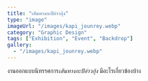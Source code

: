 ```yaml
---
title: "เส้นทางกะปิอ่าวกุ้ง"
type: "image"
imageUrl: "/images/kapi_jounrey.webp"
category: "Graphic Design"
tags: ["Exhibition", "Event", "Backdrop"]
gallery:
  - "/images/kapi_jounrey.webp"
---
```


งานออกแบบนิทรรศการ*เส้นทางกะปิอ่าวกุ้ง* มีอะไรเกี่ยวข้องบ้าง
